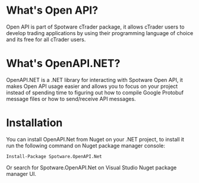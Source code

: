 # What's Open API?

Open API is part of Spotware cTrader package, it allows cTrader users to develop trading applications by using their programming language of choice and its free for all cTrader users.

# What's OpenAPI.NET?

OpenAPI.NET is a .NET library for interacting with Spotware Open API, it makes Open API usage easier and allows you to focus on your project instead of spending time to figuring out how to compile Google Protobuf message files or how to send/receive API messages.

# Installation

You can install OpenAPI.Net from Nuget on your .NET project, to install it run the following command on Nuget package manager console:

```
Install-Package Spotware.OpenAPI.Net
```

Or search for Spotware.OpenAPI.Net on Visual Studio Nuget package manager UI.
